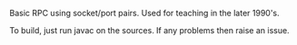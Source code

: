 Basic RPC using socket/port pairs. Used for teaching in the later 1990's.

To build, just run javac on the sources. If any problems then raise an issue.

